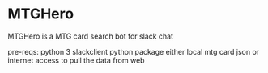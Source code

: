 # MTGHero
MTGHero is a MTG card search bot for slack chat

pre-reqs: 
python 3
slackclient python package 
either local mtg card json or internet access to pull the data from web
